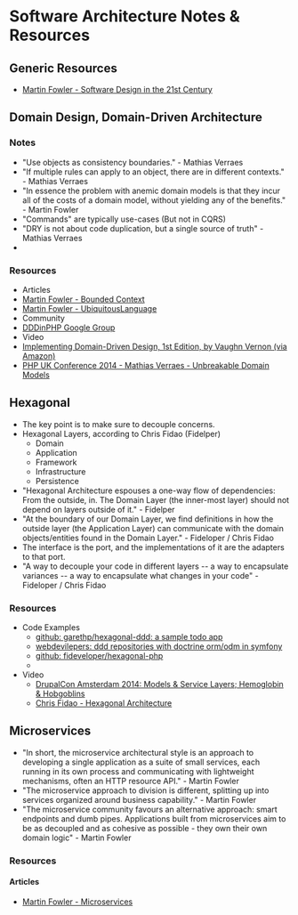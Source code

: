 # Software Architecture Notes & Resources

## Generic Resources

 - [Martin Fowler - Software Design in the 21st Century](https://www.thoughtworks.com/talks/software-development-21st-century-xconf-europe-2014)

## Domain Design, Domain-Driven Architecture

### Notes

 - "Use objects as consistency boundaries." - Mathias Verraes
 - "If multiple rules can apply to an object, there are in different
   contexts." - Mathias Verraes
 - "In essence the problem with anemic domain models is that they incur
    all of the costs of a domain model, without yielding any of the
    benefits." - Martin Fowler
 - "Commands" are typically use-cases (But not in CQRS)
 - "DRY is not about code duplication, but a single source of truth" - Mathias Verraes
 - 



### Resources

 - Articles
  - [Martin Fowler - Bounded Context](https://martinfowler.com/bliki/BoundedContext.html)
  - [Martin Fowler - UbiquitousLanguage](https://martinfowler.com/bliki/UbiquitousLanguage.html)
 - Community
  - [DDDinPHP Google Group](https://groups.google.com/forum/#!forum/dddinphp)
 - Video
  - [Implementing Domain-Driven Design, 1st Edition, by Vaughn Vernon (via Amazon)](https://www.amazon.com/Implementing-Domain-Driven-Design-Vaughn-Vernon/dp/0321834577)
  - [PHP UK Conference 2014 - Mathias Verraes - Unbreakable Domain Models](https://www.youtube.com/watch?v=ZJ63ltuwMaE&feature=youtu.be)

## Hexagonal

 - The key point is to make sure to decouple concerns.
 - Hexagonal Layers, according to Chris Fidao (Fidelper)
    - Domain
    - Application
    - Framework
    - Infrastructure
    - Persistence
 - "Hexagonal Architecture espouses a one-way flow of dependencies: From
   the outside, in. The Domain Layer (the inner-most layer) should not
   depend on layers outside of it." - Fidelper
 - "At the boundary of our Domain Layer, we find definitions in how the
   outside layer (the Application Layer) can communicate with the domain
   objects/entities found in the Domain Layer." - Fideloper / Chris Fidao
 - The interface is the port, and the implementations of it are the
   adapters to that port.
 - "A way to decouple your code in different layers -- a way to
   encapsulate variances -- a way to encapsulate what changes in your
   code" - Fideloper / Chris Fidao

### Resources

 - Code Examples
   - [github: garethp/hexagonal-ddd: a sample todo app](https://github.com/Garethp/hexagonal-ddd)
   - [webdevilepers: ddd repositories with doctrine orm/odm in symfony](http://blog.webdevilopers.net/domain-driven-design-repositories-with-doctrine-orm-and-odm-in-symfony/)
   - [github: fideveloper/hexagonal-php](https://github.com/fideloper/hexagonal-php)
   -
 - Video
   - [DrupalCon Amsterdam 2014: Models & Service Layers; Hemoglobin & Hobgoblins](http://www.youtube.com/watch?v=ajhqScWECMo&t=1519s)
   - [Chris Fidao - Hexagonal Architecture](https://www.youtube.com/watch?v=6SBjKOwVq0o)

## Microservices

 - "In short, the microservice architectural style is an approach to
   developing a single application as a suite of small services, each
   running in its own process and communicating with lightweight
   mechanisms, often an HTTP resource API." - Martin Fowler
 - "The microservice approach to division is different, splitting up
   into services organized around business capability." - Martin Fowler
 - "The microservice community favours an alternative approach: smart
   endpoints and dumb pipes. Applications built from microservices aim
   to be as decoupled and as cohesive as possible - they own their own
   domain logic" - Martin Fowler

### Resources

#### Articles

 - [Martin Fowler - Microservices](https://martinfowler.com/articles/microservices.html)



